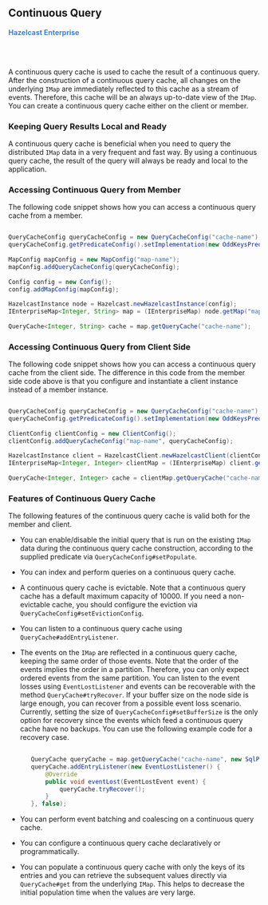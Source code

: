 ## Continuous Query 

<font color="#3981DB">**Hazelcast Enterprise**</font>

<br></br>

A continuous query cache is used to cache the result of a continuous query. After the construction of a continuous query cache, all changes on the underlying `IMap` are immediately reflected to this cache as a stream of events. Therefore, this cache will be an always up-to-date view of the `IMap`. You can create a continuous query cache either on the client or member.

### Keeping Query Results Local and Ready

A continuous query cache is beneficial when you need to query the distributed `IMap` data in a very frequent and fast way. By using a continuous query cache, the result of the query will always be ready and local to the application.

### Accessing Continuous Query from Member

The following code snippet shows how you can access a continuous query cache from a member.
     
```java

QueryCacheConfig queryCacheConfig = new QueryCacheConfig("cache-name");
queryCacheConfig.getPredicateConfig().setImplementation(new OddKeysPredicate());
       
MapConfig mapConfig = new MapConfig("map-name");
mapConfig.addQueryCacheConfig(queryCacheConfig);
       
Config config = new Config();
config.addMapConfig(mapConfig);
      
HazelcastInstance node = Hazelcast.newHazelcastInstance(config);
IEnterpriseMap<Integer, String> map = (IEnterpriseMap) node.getMap("map-name");
       
QueryCache<Integer, String> cache = map.getQueryCache("cache-name");

```     

### Accessing Continuous Query from Client Side

The following code snippet shows how you can access a continuous query cache from the client side.
The difference in this code from the member side code above is that you configure and instantiate
a client instance instead of a member instance.

     
```java

QueryCacheConfig queryCacheConfig = new QueryCacheConfig("cache-name");
queryCacheConfig.getPredicateConfig().setImplementation(new OddKeysPredicate());
       
ClientConfig clientConfig = new ClientConfig();
clientConfig.addQueryCacheConfig("map-name", queryCacheConfig);
      
HazelcastInstance client = HazelcastClient.newHazelcastClient(clientConfig);
IEnterpriseMap<Integer, Integer> clientMap = (IEnterpriseMap) client.getMap("map-name");
       
QueryCache<Integer, Integer> cache = clientMap.getQueryCache("cache-name");

```

### Features of Continuous Query Cache

The following features of the continuous query cache is valid both for the member and client.

* You can enable/disable the initial query that is run on the existing `IMap` data during the continuous query cache construction, according to the supplied predicate via `QueryCacheConfig#setPopulate`.
* You can index and perform queries on a continuous query cache.
* A continuous query cache is evictable. Note that a continuous query cache has a default maximum capacity of 10000. If you need a non-evictable cache, you should configure the eviction via `QueryCacheConfig#setEvictionConfig`.
* You can listen to a continuous query cache using `QueryCache#addEntryListener`.
* The events on the `IMap` are reflected in a continuous query cache, keeping the same order of those events. Note that the order of the events implies the order in a partition. Therefore, you can only expect ordered events from the same partition. You can listen to the event losses using `EventLostListener` and events can be recoverable with the method `QueryCache#tryRecover`. If your buffer size on the node side is large enough, you can recover from a possible event loss scenario. 
Currently, setting the size of `QueryCacheConfig#setBufferSize` is the only option for recovery since the events which feed a continuous query cache have no backups.
You can use the following example code for a recovery case. 

    ```java
       
       QueryCache queryCache = map.getQueryCache("cache-name", new SqlPredicate("this > 20"), true);
       queryCache.addEntryListener(new EventLostListener() {
           @Override
           public void eventLost(EventLostEvent event) {
               queryCache.tryRecover();
           }
       }, false);
    ```
   
* You can perform event batching and coalescing on a continuous query cache.
* You can configure a continuous query cache declaratively or programmatically.
* You can populate a continuous query cache with only the keys of its entries and you can retrieve the subsequent values directly via `QueryCache#get` from the underlying `IMap`. This helps to decrease the initial population time when the values are very large. 
<br></br>





